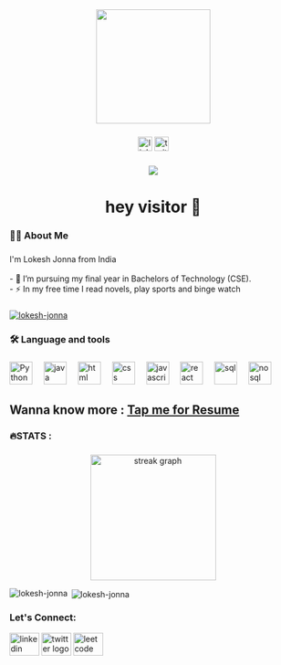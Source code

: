 <div align="center">
  <img height="200"   src="https://ibb.co/L8h8HMY"  />
</div>

###

<div align="center">
  <a href="https://linkedin.com/in/j-lokesh/">
  <img src="https://img.shields.io/static/v1?message=LinkedIn&logo=linkedin&label=&color=0077B5&logoColor=white&labelColor=&style=for-the-badge" height="25" alt="linkedin logo"  /></a>
  <a href="https://twitter.com/jlokesh_"><img src="https://img.shields.io/static/v1?message=Twitter&logo=twitter&label=&color=1DA1F2&logoColor=white&labelColor=&style=for-the-badge" height="25" alt="twitter logo"  /></a>
</div>

###

<div align="center">
  <img src="https://visitor-badge.laobi.icu/badge?page_id=lokesh-jonna.lokesh-jonna&"  />
</div>

###

<h1 align="center">hey visitor 👋</h1>

###

<h3 align="left">👩‍💻  About Me</h3>

###

<p align="left">I'm Lokesh Jonna from India<br><br>- 🔭 I’m pursuing my final year in Bachelors of Technology (CSE).<br>- ⚡ In my free time I read novels, play sports and binge watch</p>

###
<p align="left"> <a href="https://github.com/ryo-ma/github-profile-trophy"><img src="https://github-profile-trophy.vercel.app/?username=lokesh-jonna" alt="lokesh-jonna" /></a> </p>

<h3 align="left">🛠 Language and tools</h3>

###

<div align="left">
  <div align="left">
    <img src="https://cdn.jsdelivr.net/gh/devicons/devicon/icons/python/python-original.svg" height="40" alt="Python"/>
    <img width="12"/>
    <img src="https://cdn.jsdelivr.net/gh/devicons/devicon/icons/java/java-original.svg" height="40" alt="java"/>
    <img width="12"/>
    <img src="https://github.com/lokesh-jonna/images/blob/main/htmlnew.png" height="40" alt="html"/>
    <img width="12"/>
    <img src="https://github.com/lokesh-jonna/images/blob/main/css.png" height="40" alt="css"/>
    <img width="12"/>
    <img src="https://cdn.jsdelivr.net/gh/devicons/devicon/icons/javascript/javascript-original.svg" height="40"         
    alt="javascript"  />
    <img width="12"/>
  <img src="https://cdn.jsdelivr.net/gh/devicons/devicon/icons/react/react-original.svg" height="40" alt="react "  />
  <img width="12" />
  <img src="https://github.com/lokesh-jonna/images/blob/main/sql.png" height="40" alt="sql"  />
  <img width="12" />
    <img src="https://github.com/lokesh-jonna/images/blob/main/Nosql.png" height="40" alt="nosql"  />
  <img width="12" />
    
</div>

## Wanna know more : [Tap me for Resume](https://drive.google.com/file/d/1odozdXW_YmcJy49m9Zg6kaVK7B3NQUJp/view?usp=sharing)

###

<h3 align="left">🔥STATS :</h3>

###

<div align="center">
  <img src="https://streak-stats.demolab.com?user=lokesh-jonna&locale=en&mode=daily&theme=dark&hide_border=false&border_radius=5&order=3" height="220" alt="streak graph"  />
</div>
<div>
<p><img align="left" src="https://github-readme-stats.vercel.app/api/top-langs?username=lokesh-jonna&show_icons=true&locale=en&layout=compact" alt="lokesh-jonna" /></p>
</div>
<div>
<p>&nbsp;<img align="center" src="https://github-readme-stats.vercel.app/api?username=lokesh-jonna&show_icons=true&locale=en" alt="lokesh-jonna" /></p>
</div>

### Let's Connect:
<div align="left">
  <a href="https://linkedin.com/in/j-lokesh/">
  <img src="https://raw.githubusercontent.com/maurodesouza/profile-readme-generator/master/src/assets/icons/social/linkedin/default.svg" width="52" height="40" alt="linkedin logo"  /></a>
 <a href="https://twitter.com/jlokesh_/"> <img src="https://raw.githubusercontent.com/maurodesouza/profile-readme-generator/master/src/assets/icons/social/twitter/default.svg" width="52" height="40" alt="twitter logo"  /></a>
<a href="https://leetcode.com/j-lokesh/"><img src="https://github.com/lokesh-jonna/images/blob/main/leet.png" alt="leetcode" width="52" height="40" /></a>
  
</div>
</div>
